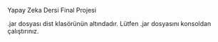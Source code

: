 Yapay Zeka Dersi Final Projesi

.jar dosyası dist klasörünün altındadır. Lütfen .jar dosyasını konsoldan çalıştırınız.